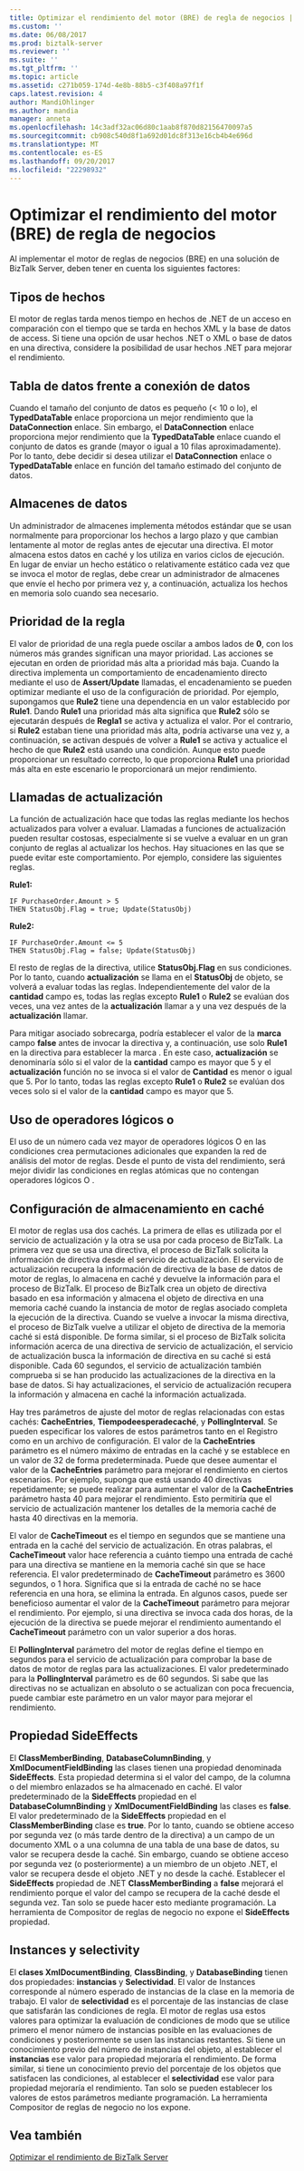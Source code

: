 ```yaml
---
title: Optimizar el rendimiento del motor (BRE) de regla de negocios | Documentos de Microsoft
ms.custom: ''
ms.date: 06/08/2017
ms.prod: biztalk-server
ms.reviewer: ''
ms.suite: ''
ms.tgt_pltfrm: ''
ms.topic: article
ms.assetid: c271b059-174d-4e8b-88b5-c3f408a97f1f
caps.latest.revision: 4
author: MandiOhlinger
ms.author: mandia
manager: anneta
ms.openlocfilehash: 14c3adf32ac06d80c1aab8f870d82156470097a5
ms.sourcegitcommit: cb908c540d8f1a692d01dc8f313e16cb4b4e696d
ms.translationtype: MT
ms.contentlocale: es-ES
ms.lasthandoff: 09/20/2017
ms.locfileid: "22298932"
---
```

# <a name="optimizing-business-rule-engine-bre-performance"></a>Optimizar el rendimiento del motor (BRE) de regla de negocios
Al implementar el motor de reglas de negocios (BRE) en una solución de BizTalk Server, deben tener en cuenta los siguientes factores:  
  
## <a name="fact-types"></a>Tipos de hechos  
 El motor de reglas tarda menos tiempo en hechos de .NET de un acceso en comparación con el tiempo que se tarda en hechos XML y la base de datos de access. Si tiene una opción de usar hechos .NET o XML o base de datos en una directiva, considere la posibilidad de usar hechos .NET para mejorar el rendimiento.  
  
## <a name="data-table-vs-data-connection"></a>Tabla de datos frente a conexión de datos  
 Cuando el tamaño del conjunto de datos es pequeño (< 10 o lo), el **TypedDataTable** enlace proporciona un mejor rendimiento que la **DataConnection** enlace. Sin embargo, el **DataConnection** enlace proporciona mejor rendimiento que la **TypedDataTable** enlace cuando el conjunto de datos es grande (mayor o igual a 10 filas aproximadamente). Por lo tanto, debe decidir si desea utilizar el **DataConnection** enlace o **TypedDataTable** enlace en función del tamaño estimado del conjunto de datos.  
  
## <a name="fact-retrievers"></a>Almacenes de datos  
 Un administrador de almacenes implementa métodos estándar que se usan normalmente para proporcionar los hechos a largo plazo y que cambian lentamente al motor de reglas antes de ejecutar una directiva. El motor almacena estos datos en caché y los utiliza en varios ciclos de ejecución. En lugar de enviar un hecho estático o relativamente estático cada vez que se invoca el motor de reglas, debe crear un administrador de almacenes que envíe el hecho por primera vez y, a continuación, actualiza los hechos en memoria solo cuando sea necesario.  
  
## <a name="rule-priority"></a>Prioridad de la regla  
 El valor de prioridad de una regla puede oscilar a ambos lados de **0**, con los números más grandes significan una mayor prioridad. Las acciones se ejecutan en orden de prioridad más alta a prioridad más baja. Cuando la directiva implementa un comportamiento de encadenamiento directo mediante el uso de **Assert/Update** llamadas, el encadenamiento se pueden optimizar mediante el uso de la configuración de prioridad. Por ejemplo, supongamos que **Rule2** tiene una dependencia en un valor establecido por **Rule1**. Dando **Rule1** una prioridad más alta significa que **Rule2** sólo se ejecutarán después de **Regla1** se activa y actualiza el valor. Por el contrario, si **Rule2** estaban tiene una prioridad más alta, podría activarse una vez y, a continuación, se activan después de volver a **Rule1** se activa y actualice el hecho de que **Rule2** está usando una condición. Aunque esto puede proporcionar un resultado correcto, lo que proporciona **Rule1** una prioridad más alta en este escenario le proporcionará un mejor rendimiento.  
  
## <a name="update-calls"></a>Llamadas de actualización  
 La función de actualización hace que todas las reglas mediante los hechos actualizados para volver a evaluar. Llamadas a funciones de actualización pueden resultar costosas, especialmente si se vuelve a evaluar en un gran conjunto de reglas al actualizar los hechos. Hay situaciones en las que se puede evitar este comportamiento. Por ejemplo, considere las siguientes reglas.  
  
 **Rule1:**  
  
```  
IF PurchaseOrder.Amount > 5   
THEN StatusObj.Flag = true; Update(StatusObj)  
```  
  
 **Rule2:**  
  
```  
IF PurchaseOrder.Amount <= 5   
THEN StatusObj.Flag = false; Update(StatusObj)  
```  
  
 El resto de reglas de la directiva, utilice **StatusObj.Flag** en sus condiciones. Por lo tanto, cuando **actualización** se llama en el **StatusObj** de objeto, se volverá a evaluar todas las reglas. Independientemente del valor de la **cantidad** campo es, todas las reglas excepto **Rule1** o **Rule2** se evalúan dos veces, una vez antes de la **actualización** llamar a y una vez después de la **actualización** llamar.  
  
 Para mitigar asociado sobrecarga, podría establecer el valor de la **marca** campo **false** antes de invocar la directiva y, a continuación, use solo **Rule1** en la directiva para establecer la marca . En este caso, **actualización** se denominaría sólo si el valor de la **cantidad** campo es mayor que 5 y el **actualización** función no se invoca si el valor de  **Cantidad** es menor o igual que 5. Por lo tanto, todas las reglas excepto **Rule1** o **Rule2** se evalúan dos veces solo si el valor de la **cantidad** campo es mayor que 5.  
  
## <a name="usage-of-logical-or-operators"></a>Uso de operadores lógicos o  
 El uso de un número cada vez mayor de operadores lógicos O en las condiciones crea permutaciones adicionales que expanden la red de análisis del motor de reglas. Desde el punto de vista del rendimiento, será mejor dividir las condiciones en reglas atómicas que no contengan operadores lógicos O .  
  
## <a name="caching-settings"></a>Configuración de almacenamiento en caché  
 El motor de reglas usa dos cachés. La primera de ellas es utilizada por el servicio de actualización y la otra se usa por cada proceso de BizTalk. La primera vez que se usa una directiva, el proceso de BizTalk solicita la información de directiva desde el servicio de actualización. El servicio de actualización recupera la información de directiva de la base de datos de motor de reglas, lo almacena en caché y devuelve la información para el proceso de BizTalk. El proceso de BizTalk crea un objeto de directiva basado en esa información y almacena el objeto de directiva en una memoria caché cuando la instancia de motor de reglas asociado completa la ejecución de la directiva. Cuando se vuelve a invocar la misma directiva, el proceso de BizTalk vuelve a utilizar el objeto de directiva de la memoria caché si está disponible. De forma similar, si el proceso de BizTalk solicita información acerca de una directiva de servicio de actualización, el servicio de actualización busca la información de directiva en su caché si está disponible. Cada 60 segundos, el servicio de actualización también comprueba si se han producido las actualizaciones de la directiva en la base de datos. Si hay actualizaciones, el servicio de actualización recupera la información y almacena en caché la información actualizada.  
  
 Hay tres parámetros de ajuste del motor de reglas relacionadas con estas cachés: **CacheEntries**, **Tiempodeesperadecaché**, y **PollingInterval**. Se pueden especificar los valores de estos parámetros tanto en el Registro como en un archivo de configuración. El valor de la **CacheEntries** parámetro es el número máximo de entradas en la caché y se establece en un valor de 32 de forma predeterminada. Puede que desee aumentar el valor de la **CacheEntries** parámetro para mejorar el rendimiento en ciertos escenarios. Por ejemplo, suponga que está usando 40 directivas repetidamente; se puede realizar para aumentar el valor de la **CacheEntries** parámetro hasta 40 para mejorar el rendimiento. Esto permitiría que el servicio de actualización mantener los detalles de la memoria caché de hasta 40 directivas en la memoria.  
  
 El valor de **CacheTimeout** es el tiempo en segundos que se mantiene una entrada en la caché del servicio de actualización. En otras palabras, el **CacheTimeout** valor hace referencia a cuánto tiempo una entrada de caché para una directiva se mantiene en la memoria caché sin que se hace referencia. El valor predeterminado de **CacheTimeout** parámetro es 3600 segundos, o 1 hora. Significa que si la entrada de caché no se hace referencia en una hora, se elimina la entrada. En algunos casos, puede ser beneficioso aumentar el valor de la **CacheTimeout** parámetro para mejorar el rendimiento. Por ejemplo, si una directiva se invoca cada dos horas, de la ejecución de la directiva se puede mejorar el rendimiento aumentando el **CacheTimeout** parámetro con un valor superior a dos horas.  
  
 El **PollingInterval** parámetro del motor de reglas define el tiempo en segundos para el servicio de actualización para comprobar la base de datos de motor de reglas para las actualizaciones. El valor predeterminado para la **PollingInterval** parámetro es de 60 segundos. Si sabe que las directivas no se actualizan en absoluto o se actualizan con poca frecuencia, puede cambiar este parámetro en un valor mayor para mejorar el rendimiento.  
  
## <a name="sideeffects-property"></a>Propiedad SideEffects  
 El **ClassMemberBinding**, **DatabaseColumnBinding**, y **XmlDocumentFieldBinding** las clases tienen una propiedad denominada **SideEffects**. Esta propiedad determina si el valor del campo, de la columna o del miembro enlazados se ha almacenado en caché. El valor predeterminado de la **SideEffects** propiedad en el **DatabaseColumnBinding** y **XmlDocumentFieldBinding** las clases es **false**. El valor predeterminado de la **SideEffects** propiedad en el **ClassMemberBinding** clase es **true**. Por lo tanto, cuando se obtiene acceso por segunda vez (o más tarde dentro de la directiva) a un campo de un documento XML o a una columna de una tabla de una base de datos, su valor se recupera desde la caché. Sin embargo, cuando se obtiene acceso por segunda vez (o posteriormente) a un miembro de un objeto .NET, el valor se recupera desde el objeto .NET y no desde la caché. Establecer el **SideEffects** propiedad de .NET **ClassMemberBinding** a **false** mejorará el rendimiento porque el valor del campo se recupera de la caché desde el segunda vez. Tan solo se puede hacer esto mediante programación. La herramienta de Compositor de reglas de negocio no expone el **SideEffects** propiedad.  
  
## <a name="instances-and-selectivity"></a>Instances y selectivity  
 El **clases XmlDocumentBinding**, **ClassBinding**, y **DatabaseBinding** tienen dos propiedades: **instancias** y **Selectividad**. El valor de Instances corresponde al número esperado de instancias de la clase en la memoria de trabajo. El valor de **selectividad** es el porcentaje de las instancias de clase que satisfarán las condiciones de regla. El motor de reglas usa estos valores para optimizar la evaluación de condiciones de modo que se utilice primero el menor número de instancias posible en las evaluaciones de condiciones y posteriormente se usen las instancias restantes. Si tiene un conocimiento previo del número de instancias del objeto, al establecer el **instancias** ese valor para propiedad mejoraría el rendimiento. De forma similar, si tiene un conocimiento previo del porcentaje de los objetos que satisfacen las condiciones, al establecer el **selectividad** ese valor para propiedad mejoraría el rendimiento. Tan solo se pueden establecer los valores de estos parámetros mediante programación. La herramienta Compositor de reglas de negocio no los expone.  
  
## <a name="see-also"></a>Vea también  
 [Optimizar el rendimiento de BizTalk Server](../technical-guides/optimizing-biztalk-server-performance.md)